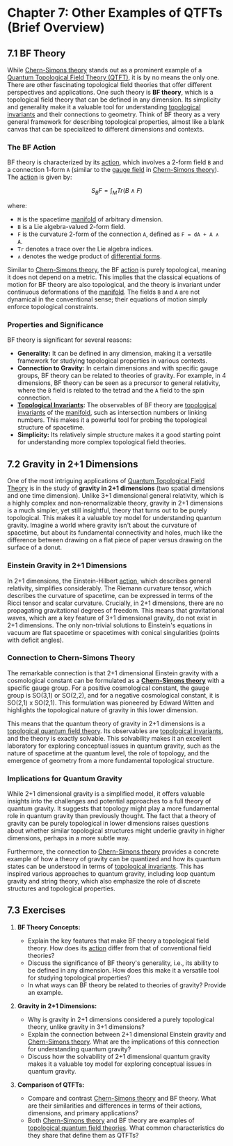 # Chapter 7: Other Examples of QTFTs (Brief Overview)

## 7.1 BF Theory

While [Chern-Simons theory](/BOOK/glossary/chern_simons_theory.md) stands out as a prominent example of a [Quantum Topological Field Theory (QTFT)](/BOOK/glossary/quantum_topological_field_theory.md), it is by no means the only one. There are other fascinating topological field theories that offer different perspectives and applications. One such theory is **BF theory**, which is a topological field theory that can be defined in any dimension. Its simplicity and generality make it a valuable tool for understanding [topological invariants](/BOOK/glossary/topological_invariants.md) and their connections to geometry. Think of BF theory as a very general framework for describing topological properties, almost like a blank canvas that can be specialized to different dimensions and contexts.

### The BF Action

BF theory is characterized by its [action](/BOOK/glossary/action.md), which involves a 2-form field `B` and a connection 1-form `A` (similar to the [gauge field](/BOOK/glossary/gauge_field.md) in [Chern-Simons theory](/BOOK/glossary/chern_simons_theory.md)). The [action](/BOOK/glossary/action.md) is given by:

$$S_BF = ∫_M Tr(B ∧ F)$$

where:
*   `M` is the spacetime [manifold](/BOOK/glossary/manifold.md) of arbitrary dimension.
*   `B` is a Lie algebra-valued 2-form field.
*   `F` is the curvature 2-form of the connection `A`, defined as `F = dA + A ∧ A`.
*   `Tr` denotes a trace over the Lie algebra indices.
*   `∧` denotes the wedge product of [differential forms](/BOOK/glossary/differential_forms.md).

Similar to [Chern-Simons theory](/BOOK/glossary/chern_simons_theory.md), the BF [action](/BOOK/glossary/action.md) is purely topological, meaning it does not depend on a metric. This implies that the classical equations of motion for BF theory are also topological, and the theory is invariant under continuous deformations of the [manifold](/BOOK/glossary/manifold.md). The fields `B` and `A` are not dynamical in the conventional sense; their equations of motion simply enforce topological constraints.

### Properties and Significance

BF theory is significant for several reasons:

*   **Generality:** It can be defined in any dimension, making it a versatile framework for studying topological properties in various contexts.
*   **Connection to Gravity:** In certain dimensions and with specific gauge groups, BF theory can be related to theories of gravity. For example, in 4 dimensions, BF theory can be seen as a precursor to general relativity, where the `B` field is related to the tetrad and the `A` field to the spin connection.
*   **[Topological Invariants](/BOOK/glossary/topological_invariants.md):** The observables of BF theory are [topological invariants](/BOOK/glossary/topological_invariants.md) of the [manifold](/BOOK/glossary/manifold.md), such as intersection numbers or linking numbers. This makes it a powerful tool for probing the topological structure of spacetime.
*   **Simplicity:** Its relatively simple structure makes it a good starting point for understanding more complex topological field theories.

## 7.2 Gravity in 2+1 Dimensions

One of the most intriguing applications of [Quantum Topological Field Theory](/BOOK/glossary/quantum_topological_field_theory.md) is in the study of **gravity in 2+1 dimensions** (two spatial dimensions and one time dimension). Unlike 3+1 dimensional general relativity, which is a highly complex and non-renormalizable theory, gravity in 2+1 dimensions is a much simpler, yet still insightful, theory that turns out to be purely topological. This makes it a valuable toy model for understanding quantum gravity. Imagine a world where gravity isn't about the curvature of spacetime, but about its fundamental connectivity and holes, much like the difference between drawing on a flat piece of paper versus drawing on the surface of a donut.

### Einstein Gravity in 2+1 Dimensions

In 2+1 dimensions, the Einstein-Hilbert [action](/BOOK/glossary/action.md), which describes general relativity, simplifies considerably. The Riemann curvature tensor, which describes the curvature of spacetime, can be expressed in terms of the Ricci tensor and scalar curvature. Crucially, in 2+1 dimensions, there are no propagating gravitational degrees of freedom. This means that gravitational waves, which are a key feature of 3+1 dimensional gravity, do not exist in 2+1 dimensions. The only non-trivial solutions to Einstein's equations in vacuum are flat spacetime or spacetimes with conical singularities (points with deficit angles).

### Connection to Chern-Simons Theory

The remarkable connection is that 2+1 dimensional Einstein gravity with a cosmological constant can be formulated as a **[Chern-Simons theory](/BOOK/glossary/chern_simons_theory.md)** with a specific gauge group. For a positive cosmological constant, the gauge group is SO(3,1) or SO(2,2), and for a negative cosmological constant, it is SO(2,1) x SO(2,1). This formulation was pioneered by Edward Witten and highlights the topological nature of gravity in this lower dimension.

This means that the quantum theory of gravity in 2+1 dimensions is a [topological quantum field theory](/BOOK/glossary/quantum_topological_field_theory.md). Its observables are [topological invariants](/BOOK/glossary/topological_invariants.md), and the theory is exactly solvable. This solvability makes it an excellent laboratory for exploring conceptual issues in quantum gravity, such as the nature of spacetime at the quantum level, the role of topology, and the emergence of geometry from a more fundamental topological structure.

### Implications for Quantum Gravity

While 2+1 dimensional gravity is a simplified model, it offers valuable insights into the challenges and potential approaches to a full theory of quantum gravity. It suggests that topology might play a more fundamental role in quantum gravity than previously thought. The fact that a theory of gravity can be purely topological in lower dimensions raises questions about whether similar topological structures might underlie gravity in higher dimensions, perhaps in a more subtle way.

Furthermore, the connection to [Chern-Simons theory](/BOOK/glossary/chern_simons_theory.md) provides a concrete example of how a theory of gravity can be quantized and how its quantum states can be understood in terms of [topological invariants](/BOOK/glossary/topological_invariants.md). This has inspired various approaches to quantum gravity, including loop quantum gravity and string theory, which also emphasize the role of discrete structures and topological properties.

## 7.3 Exercises

1.  **BF Theory Concepts:**
    *   Explain the key features that make BF theory a topological field theory. How does its [action](/BOOK/glossary/action.md) differ from that of conventional field theories?
    *   Discuss the significance of BF theory's generality, i.e., its ability to be defined in any dimension. How does this make it a versatile tool for studying topological properties?
    *   In what ways can BF theory be related to theories of gravity? Provide an example.

2.  **Gravity in 2+1 Dimensions:**
    *   Why is gravity in 2+1 dimensions considered a purely topological theory, unlike gravity in 3+1 dimensions?
    *   Explain the connection between 2+1 dimensional Einstein gravity and [Chern-Simons theory](/BOOK/glossary/chern_simons_theory.md). What are the implications of this connection for understanding quantum gravity?
    *   Discuss how the solvability of 2+1 dimensional quantum gravity makes it a valuable toy model for exploring conceptual issues in quantum gravity.

3.  **Comparison of QTFTs:**
    *   Compare and contrast [Chern-Simons theory](/BOOK/glossary/chern_simons_theory.md) and BF theory. What are their similarities and differences in terms of their actions, dimensions, and primary applications?
    *   Both [Chern-Simons theory](/BOOK/glossary/chern_simons_theory.md) and BF theory are examples of [topological quantum field theories](/BOOK/glossary/quantum_topological_field_theory.md). What common characteristics do they share that define them as QTFTs?

